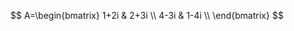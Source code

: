 $$
A=\begin{bmatrix} 1+2i & 2+3i \\ 4-3i & 1-4i \\ \end{bmatrix}
$$
<!--stackedit_data:
eyJoaXN0b3J5IjpbLTE0MTI4MDA2NTQsLTE0OTA1MTQzODcsLT
EyNzk5ODUzNDgsLTE3OTk2ODU1MjgsLTE4OTc3NDYxMDhdfQ==

-->